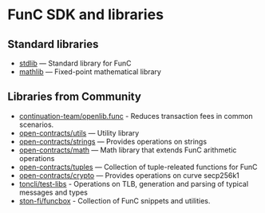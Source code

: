 # FunC SDK and libraries

## Standard libraries

- [stdlib](https://github.com/ton-blockchain/ton/blob/master/crypto/smartcont/stdlib.fc) — Standard library for FunC
- [mathlib](https://github.com/ton-blockchain/ton/blob/master/crypto/smartcont/mathlib.fc) — Fixed-point mathematical library

## Libraries from Community

- [continuation-team/openlib.func](https://github.com/continuation-team/openlib.func) - Reduces transaction fees in common scenarios.
- [open-contracts/utils](https://github.com/TonoxDeFi/open-contracts/tree/main/contracts/utils) — Utility library
- [open-contracts/strings](https://github.com/TonoxDeFi/open-contracts/tree/main/contracts/strings) — Provides operations on strings
- [open-contracts/math](https://github.com/TonoxDeFi/open-contracts/tree/main/contracts/math) — Math library that extends FunC arithmetic operations
- [open-contracts/tuples](https://github.com/TonoxDeFi/open-contracts/tree/main/contracts/tuples) — Collection of tuple-releated functions for FunC
- [open-contracts/crypto](https://github.com/TonoxDeFi/open-contracts/tree/main/contracts/crypto) — Provides operations on curve secp256k1
- [toncli/test-libs](https://github.com/disintar/toncli/tree/master/src/toncli/lib/test-libs) - Operations on TLB, generation and parsing of typical messages and types
- [ston-fi/funcbox](https://github.com/ston-fi/funcbox) - Collection of FunC snippets and utilities.
